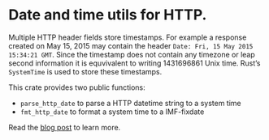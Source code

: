 # Date and time utils for HTTP.

Multiple HTTP header fields store timestamps.
For example a response created on May 15, 2015 may contain the header
`Date: Fri, 15 May 2015 15:34:21 GMT`. Since the timestamp does not
contain any timezone or leap second information it is equvivalent to
writing 1431696861 Unix time. Rust’s `SystemTime` is used to store
these timestamps.

This crate provides two public functions:
* `parse_http_date` to parse a HTTP datetime string to a system time
* `fmt_http_date` to format a system time to a IMF-fixdate

Read the [blog post](https://pyfisch.org/blog/http-datetime-handling/) to learn
more.
